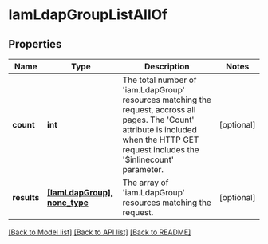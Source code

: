 # IamLdapGroupListAllOf

## Properties
Name | Type | Description | Notes
------------ | ------------- | ------------- | -------------
**count** | **int** | The total number of &#39;iam.LdapGroup&#39; resources matching the request, accross all pages. The &#39;Count&#39; attribute is included when the HTTP GET request includes the &#39;$inlinecount&#39; parameter. | [optional] 
**results** | [**[IamLdapGroup], none_type**](IamLdapGroup.md) | The array of &#39;iam.LdapGroup&#39; resources matching the request. | [optional] 

[[Back to Model list]](../README.md#documentation-for-models) [[Back to API list]](../README.md#documentation-for-api-endpoints) [[Back to README]](../README.md)


